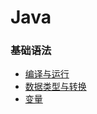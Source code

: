 # Java
### 基础语法
 * [编译与运行](basic/compileAndRun.md)
 * [数据类型与转换](basic/dataType.md)
 * [变量](basic/variable.md)